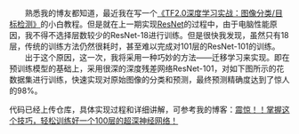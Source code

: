 &emsp;&emsp;熟悉我的博友都知道，最近我在写一个[《TF2.0深度学习实战：图像分类/目标检测》](https://blog.csdn.net/wjinjie/article/details/104700834)的小白教程。但是就在上一期实现[ResNet](https://blog.csdn.net/wjinjie/article/details/105583526)的过程中，由于电脑性能原因，我不得不选择层数较少的ResNet-18进行训练。但是很快我发现，虽然只有18层，传统的训练方法仍然很耗时，甚至难以完成对101层的ResNet-101的训练。  
&emsp;&emsp;出于这个原因，这一次，我将采用一种巧妙的方法——迁移学习来实现。即在预训练模型的基础上，采用很深的深度残差网络ResNet-101，对如下图所示的花数据集进行训练，快速实现对原始图像的分类和预测，最终预测精确度达到了惊人的98%。

代码已经上传仓库，具体实现过程和详细讲解，可参考我的博客：[震惊！！掌握这个技巧，轻松训练好一个100层的超深神经网络！](https://blog.csdn.net/wjinjie/article/details/105665214)
